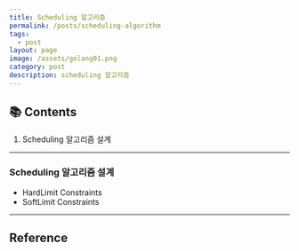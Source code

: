 ```yaml
---
title: Scheduling 알고리즘
permalink: /posts/scheduling-algorithm
tags:
  - post
layout: page
image: /assets/golang01.png
category: post
description: scheduling 알고리즘
---
```



## 📚 Contents

1. Scheduling 알고리즘 설계

---

### Scheduling 알고리즘 설계

- HardLimit Constraints
- SoftLimit Constraints





---

## Reference

